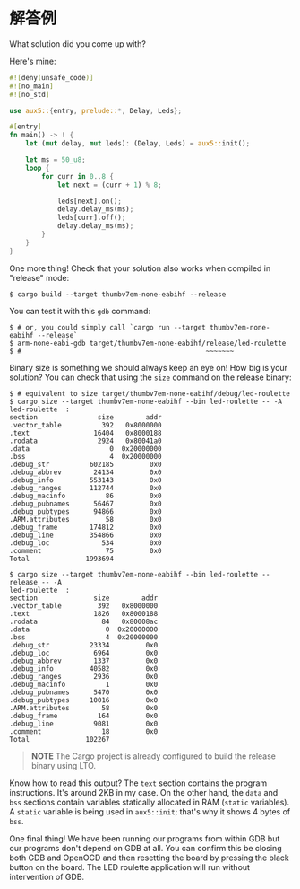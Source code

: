<!-- # My solution -->

# 解答例

What solution did you come up with?

Here's mine:

``` rust
#![deny(unsafe_code)]
#![no_main]
#![no_std]

use aux5::{entry, prelude::*, Delay, Leds};

#[entry]
fn main() -> ! {
    let (mut delay, mut leds): (Delay, Leds) = aux5::init();

    let ms = 50_u8;
    loop {
        for curr in 0..8 {
            let next = (curr + 1) % 8;

            leds[next].on();
            delay.delay_ms(ms);
            leds[curr].off();
            delay.delay_ms(ms);
        }
    }
}

```

One more thing! Check that your solution also works when compiled in "release" mode:

``` console
$ cargo build --target thumbv7em-none-eabihf --release
```

You can test it with this `gdb` command:

``` console
$ # or, you could simply call `cargo run --target thumbv7em-none-eabihf --release`
$ arm-none-eabi-gdb target/thumbv7em-none-eabihf/release/led-roulette
$ #                                              ~~~~~~~
```

Binary size is something we should always keep an eye on! How big is your solution? You can check
that using the `size` command on the release binary:

``` console
$ # equivalent to size target/thumbv7em-none-eabihf/debug/led-roulette
$ cargo size --target thumbv7em-none-eabihf --bin led-roulette -- -A
led-roulette  :
section               size        addr
.vector_table          392   0x8000000
.text                16404   0x8000188
.rodata               2924   0x80041a0
.data                    0  0x20000000
.bss                     4  0x20000000
.debug_str          602185         0x0
.debug_abbrev        24134         0x0
.debug_info         553143         0x0
.debug_ranges       112744         0x0
.debug_macinfo          86         0x0
.debug_pubnames      56467         0x0
.debug_pubtypes      94866         0x0
.ARM.attributes         58         0x0
.debug_frame        174812         0x0
.debug_line         354866         0x0
.debug_loc             534         0x0
.comment                75         0x0
Total              1993694

$ cargo size --target thumbv7em-none-eabihf --bin led-roulette --release -- -A
led-roulette  :
section              size        addr
.vector_table         392   0x8000000
.text                1826   0x8000188
.rodata                84   0x80008ac
.data                   0  0x20000000
.bss                    4  0x20000000
.debug_str          23334         0x0
.debug_loc           6964         0x0
.debug_abbrev        1337         0x0
.debug_info         40582         0x0
.debug_ranges        2936         0x0
.debug_macinfo          1         0x0
.debug_pubnames      5470         0x0
.debug_pubtypes     10016         0x0
.ARM.attributes        58         0x0
.debug_frame          164         0x0
.debug_line          9081         0x0
.comment               18         0x0
Total              102267
```

> **NOTE** The Cargo project is already configured to build the release binary using LTO.

Know how to read this output? The `text` section contains the program instructions. It's around 2KB
in my case. On the other hand, the `data` and `bss` sections contain variables statically allocated
in RAM (`static` variables). A `static` variable is being used in `aux5::init`; that's why it shows 4
bytes of `bss`.

One final thing! We have been running our programs from within GDB but our programs don't depend on
GDB at all. You can confirm this be closing both GDB and OpenOCD and then resetting the board by
pressing the black button on the board. The LED roulette application will run without intervention
of GDB.
